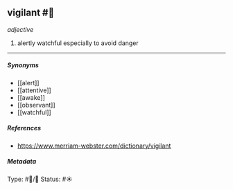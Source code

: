
## vigilant #🧠 

_adjective_

1. alertly watchful especially to avoid danger

___

##### Synonyms

-   [[alert]]
-   [[attentive]] 
-   [[awake]]
-   [[observant]]
-   [[watchful]]

##### References 

- https://www.merriam-webster.com/dictionary/vigilant

##### Metadata
Type: #🔵/💬 
Status: #☀️ 